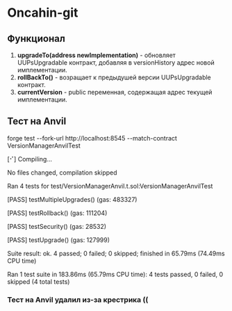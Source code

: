 # Oncahin-git
## Функционал
1. **upgradeTo(address newImplementation)** - обновляет UUPsUpgradable контракт, добавляя в versionHistory адрес новой имплементации.
2. **rollBackTo()** - возращает к предыдушей версии UUPsUpgradable контракт.
3. **currentVersion** - public переменная, содержащая адрес текущей имплементации.

## Тест на Anvil
forge test --fork-url http://localhost:8545 --match-contract VersionManagerAnvilTest

[⠊] Compiling...

No files changed, compilation skipped

Ran 4 tests for test/VersionManagerAnvil.t.sol:VersionManagerAnvilTest

[PASS] testMultipleUpgrades() (gas: 483327)

[PASS] testRollback() (gas: 111204)

[PASS] testSecurity() (gas: 28532)

[PASS] testUpgrade() (gas: 127999)

Suite result: ok. 4 passed; 0 failed; 0 skipped; finished in 65.79ms (74.49ms CPU time)

Ran 1 test suite in 183.86ms (65.79ms CPU time): 4 tests passed, 0 failed, 0 skipped (4 total tests)

### Тест на Anvil удалил из-за крестрика ((
